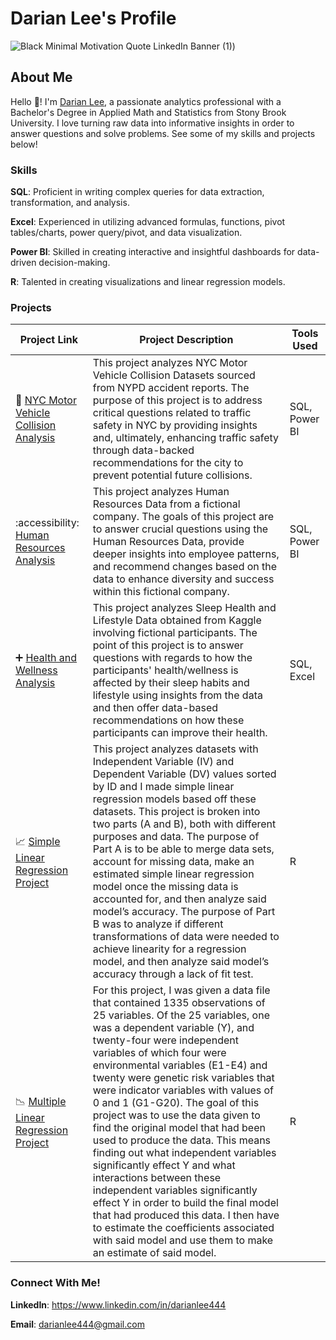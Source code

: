  # Darian Lee's Profile
![Black Minimal Motivation Quote LinkedIn Banner (1)](https://github.com/user-attachments/assets/3dd74baf-08d7-425e-9de0-d86885ec849c))

## About Me

Hello 👋! I'm [Darian Lee](https://www.linkedin.com/in/darianlee444), a passionate analytics professional with a Bachelor's Degree in Applied Math and Statistics from Stony Brook University. I love turning raw data into informative insights in order to answer questions and solve problems. See some of my skills and projects below!

### Skills
**SQL**: Proficient in writing complex queries for data extraction, transformation, and analysis.

**Excel**: Experienced in utilizing advanced formulas, functions, pivot tables/charts, power query/pivot, and data visualization.

**Power BI**: Skilled in creating interactive and insightful dashboards for data-driven decision-making.

**R**: Talented in creating visualizations and linear regression models.

### Projects
| Project Link | Project Description | Tools Used |
|---|---|---|
|🚗 [NYC Motor Vehicle Collision Analysis](https://github.com/darianlee444/Motor-Vehicle-Collision-Project)|This project analyzes NYC Motor Vehicle Collision Datasets sourced from NYPD accident reports. The purpose of this project is to address critical questions related to traffic safety in NYC by providing insights and, ultimately, enhancing traffic safety through data-backed recommendations for the city to prevent potential future collisions.|SQL, Power BI|
|:accessibility: [Human Resources Analysis](https://github.com/darianlee444/HR-Analytics-Project)|This project analyzes Human Resources Data from a fictional company. The goals of this project are to answer crucial questions using the Human Resources Data, provide deeper insights into employee patterns, and recommend changes based on the data to enhance diversity and success within this fictional company.|SQL, Power BI|
|➕ [Health and Wellness Analysis](https://github.com/darianlee444/Health-and-Wellness-Project)|This project analyzes Sleep Health and Lifestyle Data obtained from Kaggle involving fictional participants. The point of this project is to answer questions with regards to how the participants' health/wellness is affected by their sleep habits and lifestyle using insights from the data and then offer data-based recommendations on how these participants can improve their health.|SQL, Excel|
|📈 [Simple Linear Regression Project](https://github.com/darianlee444/Simple-Linear-Regression-Project)|This project analyzes datasets with Independent Variable (IV) and Dependent Variable (DV) values sorted by ID and I made simple linear regression models based off these datasets. This project is broken into two parts (A and B), both with different purposes and data. The purpose of Part A is to be able to merge data sets, account for missing data, make an estimated simple linear regression model once the missing data is accounted for, and then analyze said model’s accuracy. The purpose of Part B was to analyze if different transformations of data were needed to achieve linearity for a regression model, and then analyze said model’s accuracy through a lack of fit test.|R|
|📉 [Multiple Linear Regression Project](https://github.com/darianlee444/Multiple-Linear-Regression-Project)|For this project, I was given a data file that contained 1335 observations of 25 variables. Of the 25 variables, one was a dependent variable (Y), and twenty-four were independent variables of which four were environmental variables (E1-E4) and twenty were genetic risk variables that were indicator variables with values of 0 and 1 (G1-G20). The goal of this project was to use the data given to find the original model that had been used to produce the data. This means finding out what independent variables significantly effect Y and what interactions between these independent variables significantly effect Y in order to build the final model that had produced this data. I then have to estimate the coefficients associated with said model and use them to make an estimate of said model.|R|

### Connect With Me!
**LinkedIn**: https://www.linkedin.com/in/darianlee444

**Email**: darianlee444@gmail.com
